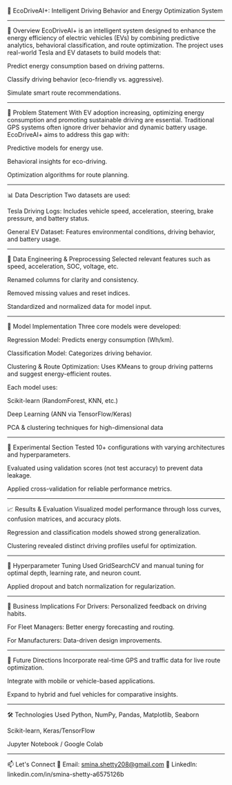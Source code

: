 🌿 EcoDriveAI+: Intelligent Driving Behavior and Energy Optimization System

---
🚗 Overview
EcoDriveAI+ is an intelligent system designed to enhance the energy efficiency of electric vehicles (EVs) by combining predictive analytics, behavioral classification, and route optimization. The project uses real-world Tesla and EV datasets to build models that:

Predict energy consumption based on driving patterns.

Classify driving behavior (eco-friendly vs. aggressive).

Simulate smart route recommendations.

---

🎯 Problem Statement
With EV adoption increasing, optimizing energy consumption and promoting sustainable driving are essential. Traditional GPS systems often ignore driver behavior and dynamic battery usage. EcoDriveAI+ aims to address this gap with:

Predictive models for energy use.

Behavioral insights for eco-driving.

Optimization algorithms for route planning.

---

📊 Data Description
Two datasets are used:

Tesla Driving Logs: Includes vehicle speed, acceleration, steering, brake pressure, and battery status.

General EV Dataset: Features environmental conditions, driving behavior, and battery usage.

---

🧹 Data Engineering & Preprocessing
Selected relevant features such as speed, acceleration, SOC, voltage, etc.

Renamed columns for clarity and consistency.

Removed missing values and reset indices.

Standardized and normalized data for model input.

---

🧠 Model Implementation
Three core models were developed:

Regression Model: Predicts energy consumption (Wh/km).

Classification Model: Categorizes driving behavior.

Clustering & Route Optimization: Uses KMeans to group driving patterns and suggest energy-efficient routes.

Each model uses:

Scikit-learn (RandomForest, KNN, etc.)

Deep Learning (ANN via TensorFlow/Keras)

PCA & clustering techniques for high-dimensional data

---

🔬 Experimental Section
Tested 10+ configurations with varying architectures and hyperparameters.

Evaluated using validation scores (not test accuracy) to prevent data leakage.

Applied cross-validation for reliable performance metrics.

---

📈 Results & Evaluation
Visualized model performance through loss curves, confusion matrices, and accuracy plots.

Regression and classification models showed strong generalization.

Clustering revealed distinct driving profiles useful for optimization.

---

🔧 Hyperparameter Tuning
Used GridSearchCV and manual tuning for optimal depth, learning rate, and neuron count.

Applied dropout and batch normalization for regularization.

---

📌 Business Implications
For Drivers: Personalized feedback on driving habits.

For Fleet Managers: Better energy forecasting and routing.

For Manufacturers: Data-driven design improvements.

---

📎 Future Directions
Incorporate real-time GPS and traffic data for live route optimization.

Integrate with mobile or vehicle-based applications.

Expand to hybrid and fuel vehicles for comparative insights.

---

🛠️ Technologies Used
Python, NumPy, Pandas, Matplotlib, Seaborn

Scikit-learn, Keras/TensorFlow

Jupyter Notebook / Google Colab

---

📫 Let's Connect
📧 Email: smina.shetty208@gmail.com
💼 LinkedIn: linkedin.com/in/smina-shetty-a6575126b


